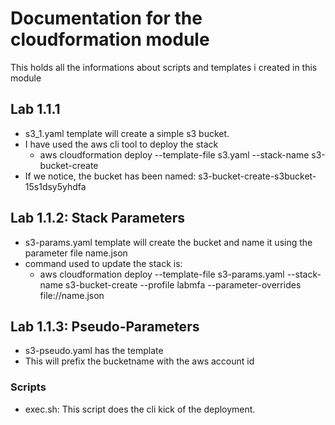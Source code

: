 # Documentation for the cloudformation module

This holds all the informations about scripts and templates i created in this module

## Lab 1.1.1

- s3_1.yaml template will create a simple s3 bucket.
- I have used the aws cli tool to deploy the stack
  - aws cloudformation deploy --template-file s3.yaml --stack-name s3-bucket-create
- If we notice, the bucket has been named: s3-bucket-create-s3bucket-15s1dsy5yhdfa

## Lab 1.1.2: Stack Parameters

- s3-params.yaml template will create the bucket and name it using the parameter file name.json
- command used to update the stack is:
  - aws cloudformation deploy --template-file s3-params.yaml --stack-name s3-bucket-create --profile labmfa --parameter-overrides file://name.json

## Lab 1.1.3: Pseudo-Parameters

- s3-pseudo.yaml has the template
- This will prefix the bucketname with the aws account id

### Scripts

- exec.sh: This script does the cli kick of the deployment.
